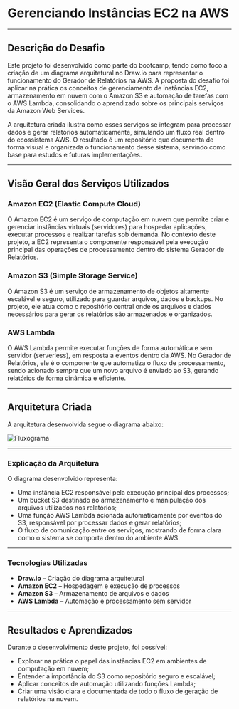 # Gerenciando Instâncias EC2 na AWS

---

## Descrição do Desafio
Este projeto foi desenvolvido como parte do bootcamp, tendo como foco a criação de um diagrama arquitetural no Draw.io para representar o funcionamento do Gerador de Relatórios na AWS.
A proposta do desafio foi aplicar na prática os conceitos de gerenciamento de instâncias EC2, armazenamento em nuvem com o Amazon S3 e automação de tarefas com o AWS Lambda, consolidando o aprendizado sobre os principais serviços da Amazon Web Services.

A arquitetura criada ilustra como esses serviços se integram para processar dados e gerar relatórios automaticamente, simulando um fluxo real dentro do ecossistema AWS.
O resultado é um repositório que documenta de forma visual e organizada o funcionamento desse sistema, servindo como base para estudos e futuras implementações.

---

## Visão Geral dos Serviços Utilizados

### Amazon EC2 (Elastic Compute Cloud)

O Amazon EC2 é um serviço de computação em nuvem que permite criar e gerenciar instâncias virtuais (servidores) para hospedar aplicações, executar processos e realizar tarefas sob demanda.
No contexto deste projeto, a EC2 representa o componente responsável pela execução principal das operações de processamento dentro do sistema Gerador de Relatórios.

### Amazon S3 (Simple Storage Service)

O Amazon S3 é um serviço de armazenamento de objetos altamente escalável e seguro, utilizado para guardar arquivos, dados e backups.
No projeto, ele atua como o repositório central onde os arquivos e dados necessários para gerar os relatórios são armazenados e organizados.

### AWS Lambda

O AWS Lambda permite executar funções de forma automática e sem servidor (serverless), em resposta a eventos dentro da AWS.
No Gerador de Relatórios, ele é o componente que automatiza o fluxo de processamento, sendo acionado sempre que um novo arquivo é enviado ao S3, gerando relatórios de forma dinâmica e eficiente.

---

## Arquitetura Criada
A arquitetura desenvolvida segue o diagrama abaixo:

![Fluxograma](https://i.imgur.com/PB6oc8w.jpeg)

---

### Explicação da Arquitetura

O diagrama desenvolvido representa:

- Uma instância EC2 responsável pela execução principal dos processos;
- Um bucket S3 destinado ao armazenamento e manipulação dos arquivos utilizados nos relatórios;
- Uma função AWS Lambda acionada automaticamente por eventos do S3, responsável por processar dados e gerar relatórios;
- O fluxo de comunicação entre os serviços, mostrando de forma clara como o sistema se comporta dentro do ambiente AWS.

---

### Tecnologias Utilizadas

- **Draw.io** – Criação do diagrama arquitetural
- **Amazon EC2** – Hospedagem e execução de processos
- **Amazon S3** – Armazenamento de arquivos e dados
- **AWS Lambda** – Automação e processamento sem servidor

---

## Resultados e Aprendizados

Durante o desenvolvimento deste projeto, foi possível:

- Explorar na prática o papel das instâncias EC2 em ambientes de computação em nuvem;
- Entender a importância do S3 como repositório seguro e escalável;
- Aplicar conceitos de automação utilizando funções Lambda;
- Criar uma visão clara e documentada de todo o fluxo de geração de relatórios na nuvem.
